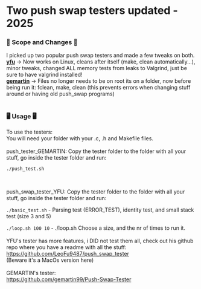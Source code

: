 # Two push swap testers updated - 2025
### :wrench: Scope and Changes :wrench:
I picked up two popular push swap testers and made a few tweaks on both.
<br>
**<u>yfu</u>** -> Now works on Linux, cleans after itself (make, clean automatically...), minor tweaks, changed ALL memory tests from leaks to Valgrind, just be sure to have valgrind installed!
<br>
**<u>gemartin</u>** -> Files no longer needs to be on root its on a folder, now before being run it: fclean, make, clean (this prevents errors when changing stuff around or having old push_swap programs) <br> <br>

### :desktop_computer: Usage :desktop_computer:
To use the testers:
<br>
You will need your folder with your .c, .h and Makefile files.<br>
<br> push_tester_GEMARTIN: Copy the tester folder to the folder with all your stuff, go inside the tester folder and run: 

```./push_test.sh```

<br>

push_swap_tester_YFU: Copy the tester folder to the folder with all your stuff, go inside the tester folder and run:  

```./basic_test.sh```  -  Parsing test (ERROR_TEST), identity test, and small stack test (size 3 and 5)

```./loop.sh 100 10``` - ./loop.sh <stack size> <loop times>  Choose a size, and the nr of times to run it.
<br>
<br>
YFU's tester has more features, i DID not test them all, check out his github repo where you have a readme with all the stuff:<br>
https://github.com/LeoFu9487/push_swap_tester<br>
(Beware it's a MacOs version here)<br>
<br>
GEMARTIN's tester:<br>
https://github.com/gemartin99/Push-Swap-Tester<br>
<br>
